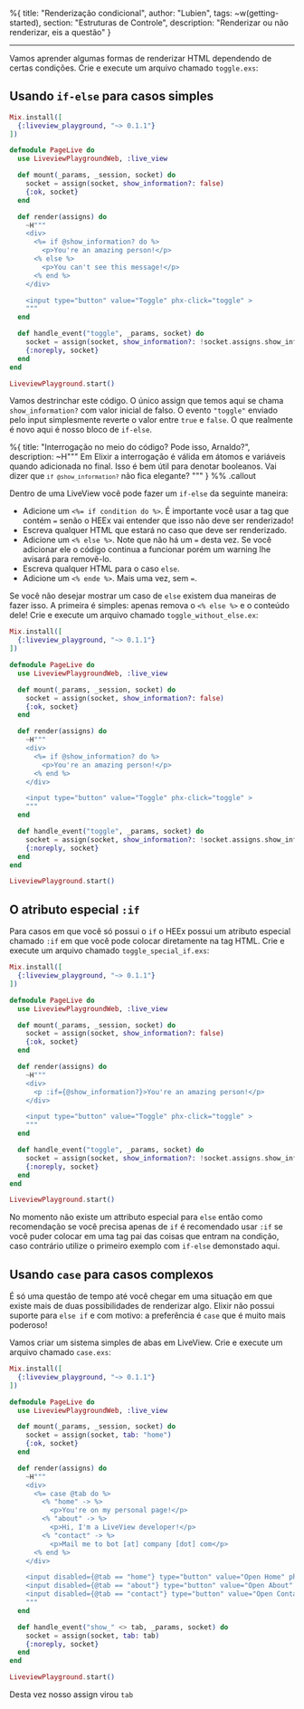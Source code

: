 %{
title: "Renderização condicional",
author: "Lubien",
tags: ~w(getting-started),
section: "Estruturas de Controle",
description: "Renderizar ou não renderizar, eis a questão"
}

---

Vamos aprender algumas formas de renderizar HTML dependendo de certas condições. Crie e execute um arquivo chamado `toggle.exs`:

## Usando `if-else` para casos simples

```elixir
Mix.install([
  {:liveview_playground, "~> 0.1.1"}
])

defmodule PageLive do
  use LiveviewPlaygroundWeb, :live_view

  def mount(_params, _session, socket) do
    socket = assign(socket, show_information?: false)
    {:ok, socket}
  end

  def render(assigns) do
    ~H"""
    <div>
      <%= if @show_information? do %>
        <p>You're an amazing person!</p>
      <% else %>
        <p>You can't see this message!</p>
      <% end %>
    </div>

    <input type="button" value="Toggle" phx-click="toggle" >
    """
  end

  def handle_event("toggle", _params, socket) do
    socket = assign(socket, show_information?: !socket.assigns.show_information?)
    {:noreply, socket}
  end
end

LiveviewPlayground.start()
```

Vamos destrinchar este código. O único assign que temos aqui se chama `show_information?` com valor inicial de falso. O evento `"toggle"` enviado pelo input simplesmente reverte o valor entre `true` e `false`. O que realmente é novo aqui é nosso bloco de `if-else`.

%{
title: "Interrogação no meio do código? Pode isso, Arnaldo?",
description: ~H"""
Em Elixir a interrogação é válida em átomos e variáveis quando adicionada no final. Isso é bem útil para denotar booleanos. Vai dizer que <code>`if @show_information?`</code> não fica elegante?
"""
} %% .callout

Dentro de uma LiveView você pode fazer um `if-else` da seguinte maneira:

- Adicione um `<%= if condition do %>`. É importante você usar a tag que contém `=` senão o HEEx vai entender que isso não deve ser renderizado!
- Escreva qualquer HTML que estará no caso que deve ser renderizado.
- Adicione um `<% else %>`. Note que não há um `=` desta vez. Se você adicionar ele o código continua a funcionar porém um warning lhe avisará para removê-lo.
- Escreva qualquer HTML para o caso `else`.
- Adicione um `<% ende %>`. Mais uma vez, sem `=`.

Se você não desejar mostrar um caso de `else` existem dua maneiras de fazer isso. A primeira é simples: apenas remova o `<% else %>` e o conteúdo dele! Crie e execute um arquivo chamado `toggle_without_else.ex`:

```elixir
Mix.install([
  {:liveview_playground, "~> 0.1.1"}
])

defmodule PageLive do
  use LiveviewPlaygroundWeb, :live_view

  def mount(_params, _session, socket) do
    socket = assign(socket, show_information?: false)
    {:ok, socket}
  end

  def render(assigns) do
    ~H"""
    <div>
      <%= if @show_information? do %>
        <p>You're an amazing person!</p>
      <% end %>
    </div>

    <input type="button" value="Toggle" phx-click="toggle" >
    """
  end

  def handle_event("toggle", _params, socket) do
    socket = assign(socket, show_information?: !socket.assigns.show_information?)
    {:noreply, socket}
  end
end

LiveviewPlayground.start()
```

## O atributo especial `:if`

Para casos em que você só possui o `if` o HEEx possui um atributo especial chamado `:if` em que você pode colocar diretamente na tag HTML. Crie e execute um arquivo chamado `toggle_special_if.exs`:

```elixir
Mix.install([
  {:liveview_playground, "~> 0.1.1"}
])

defmodule PageLive do
  use LiveviewPlaygroundWeb, :live_view

  def mount(_params, _session, socket) do
    socket = assign(socket, show_information?: false)
    {:ok, socket}
  end

  def render(assigns) do
    ~H"""
    <div>
      <p :if={@show_information?}>You're an amazing person!</p>
    </div>

    <input type="button" value="Toggle" phx-click="toggle" >
    """
  end

  def handle_event("toggle", _params, socket) do
    socket = assign(socket, show_information?: !socket.assigns.show_information?)
    {:noreply, socket}
  end
end

LiveviewPlayground.start()
```

No momento não existe um attributo especial para `else` então como recomendação se você precisa apenas de `if` é recomendado usar `:if` se você puder colocar em uma tag pai das coisas que entram na condição, caso contrário utilize o primeiro exemplo com `if-else` demonstado aqui.

## Usando `case` para casos complexos

É só uma questão de tempo até você chegar em uma situação em que existe mais de duas possibilidades de renderizar algo. Elixir não possui suporte para `else if` e com motivo: a preferência é `case` que é muito mais poderoso!

Vamos criar um sistema simples de abas em LiveView. Crie e execute um arquivo chamado `case.exs`:

```elixir
Mix.install([
  {:liveview_playground, "~> 0.1.1"}
])

defmodule PageLive do
  use LiveviewPlaygroundWeb, :live_view

  def mount(_params, _session, socket) do
    socket = assign(socket, tab: "home")
    {:ok, socket}
  end

  def render(assigns) do
    ~H"""
    <div>
      <%= case @tab do %>
        <% "home" -> %>
          <p>You're on my personal page!</p>
        <% "about" -> %>
          <p>Hi, I'm a LiveView developer!</p>
        <% "contact" -> %>
          <p>Mail me to bot [at] company [dot] com</p>
      <% end %>
    </div>

    <input disabled={@tab == "home"} type="button" value="Open Home" phx-click="show_home" />
    <input disabled={@tab == "about"} type="button" value="Open About" phx-click="show_about" />
    <input disabled={@tab == "contact"} type="button" value="Open Contact" phx-click="show_contact" />
    """
  end

  def handle_event("show_" <> tab, _params, socket) do
    socket = assign(socket, tab: tab)
    {:noreply, socket}
  end
end

LiveviewPlayground.start()
```

Desta vez nosso assign virou `tab`
